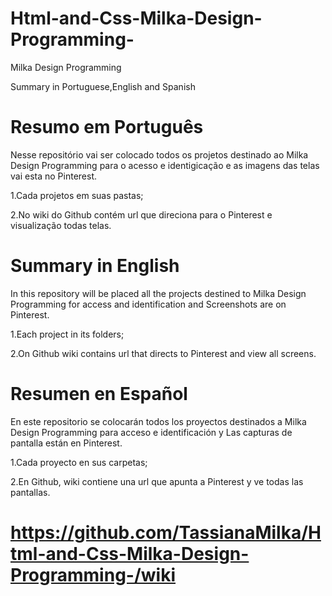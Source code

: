 # Html-and-Css-Milka-Design-Programming-

 Milka Design Programming
 
 Summary in Portuguese,English and Spanish

# Resumo em Português

Nesse repositório vai ser colocado todos os projetos destinado ao Milka Design Programming para o acesso e identigicação e 
as imagens das telas vai esta no Pinterest.

1.Cada projetos em suas pastas;

2.No wiki do Github contém url que direciona para o Pinterest e visualização todas telas.



# Summary in English

In this repository will be placed all the projects destined to Milka Design Programming for access and identification and
Screenshots are on Pinterest.

1.Each project in its folders;

2.On Github wiki contains url that directs to Pinterest and view all screens.

# Resumen en Español    


En este repositorio se colocarán todos los proyectos destinados a Milka Design Programming para acceso e identificación y
Las capturas de pantalla están en Pinterest.

1.Cada proyecto en sus carpetas;

2.En Github, wiki contiene una url que apunta a Pinterest y ve todas las pantallas.




# https://github.com/TassianaMilka/Html-and-Css-Milka-Design-Programming-/wiki
